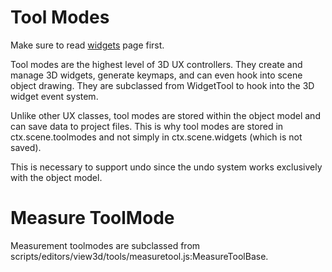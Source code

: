 # Tool Modes

Make sure to read [widgets](widgets.html) page first.

Tool modes are the highest level of 3D UX controllers.  They
create and manage 3D widgets, generate keymaps, and can even
hook into scene object drawing.  They are subclassed from WidgetTool
to hook into the 3D widget event system. 

Unlike other UX classes, tool modes are stored within the object
model and can save data to project files.  This is why tool modes
are stored in ctx.scene.toolmodes and not simply in ctx.scene.widgets
(which is not saved).   

This is necessary to support undo since the undo system works exclusively with
the object model.

# Measure ToolMode

Measurement toolmodes are subclassed from scripts/editors/view3d/tools/measuretool.js:MeasureToolBase.

